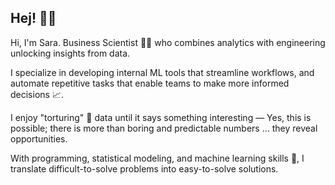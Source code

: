 ## Hej! 🙋‍♀️

Hi, I'm Sara. Business Scientist 👩‍🔬 who combines analytics with engineering unlocking insights from data.

I specialize in developing internal ML tools that streamline workflows, and automate repetitive tasks that enable teams to make more informed decisions 📈. 

I enjoy "torturing" 🔬 data until it says something interesting — Yes, this is possible; there is more than boring and predictable numbers … they reveal opportunities.

With programming, statistical modeling, and machine learning skills 🎸, I translate difficult-to-solve problems into easy-to-solve solutions. 
